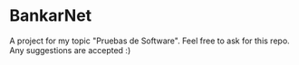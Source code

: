 BankarNet
=========
A project for my topic "Pruebas de Software". Feel free to ask for this repo.
Any suggestions are accepted :)
